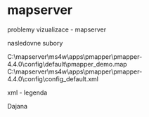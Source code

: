# mapserver
problemy vizualizace - mapserver

nasledovne subory

C:\mapserver\ms4w\apps\pmapper\pmapper-4.4.0\config\default\pmapper_demo.map
C:\mapserver\ms4w\apps\pmapper\pmapper-4.4.0\config\config_default.xml

xml - legenda


Dajana
